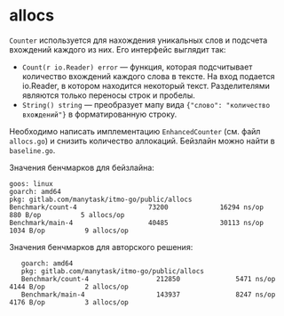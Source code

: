 # allocs

`Counter` используется для нахождения уникальных слов и подсчета вхождений каждого из них.
Его интерфейс выглядит так:
 
* `Count(r io.Reader) error` — функция, которая подсчитывает количество вхождений каждого слова в тексте.
На вход подается io.Reader, в котором находится некоторый текст.
Разделителями являются только переносы строк и пробелы.
* `String() string` — преобразует мапу вида `{"слово": "количество вхождений"}` в форматированную строку.

Необходимо написать имплементацию `EnhancedCounter` (см. файл `allocs.go`)
и снизить количество аллокаций. Бейзлайн можно найти в `baseline.go`.
 
Значения бенчмарков для бейзлайна: 
```
goos: linux
goarch: amd64
pkg: gitlab.com/manytask/itmo-go/public/allocs
Benchmark/count-4                  73200             16294 ns/op             880 B/op          5 allocs/op
Benchmark/main-4                   40485             30113 ns/op            1034 B/op          9 allocs/op
```

Значения бенчмарков для авторского решения:
```goos: linux
   goarch: amd64
   pkg: gitlab.com/manytask/itmo-go/public/allocs
   Benchmark/count-4                 212850              5471 ns/op            4144 B/op          2 allocs/op
   Benchmark/main-4                  143937              8247 ns/op            4176 B/op          3 allocs/op
```

 
